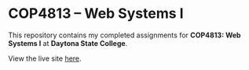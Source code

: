# COP4813 – Web Systems I

This repository contains my completed assignments for
**COP4813: Web Systems I** at **Daytona State College**.

View the live site [here].

[here]: https://cop4813.kuehn.foo
